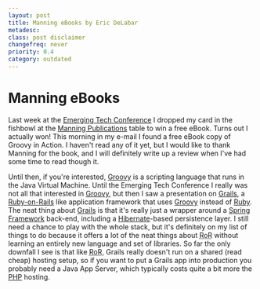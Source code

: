 ```yaml
---
layout: post
title: Manning eBooks by Eric DeLabar
metadesc: 
class: post disclaimer
changefreq: never
priority: 0.4
category: outdated
---
```

<h1>Manning eBooks</h1>
<p>Last week at the <a href="http://www.phillyemergingtech.com/">Emerging Tech Conference</a> I dropped my card in the fishbowl at the <a href="http://www.manning.com/">Manning Publications</a> table to win a free eBook.  Turns out I actually won!  This morning in my e-mail I found a free eBook copy of Groovy in Action.  I haven't read any of it yet, but I would like to thank Manning for the book, and I will definitely write up a review when I've had some time to read though&nbsp;it.</p>
<p>Until then, if you're interested, <a href="http://groovy.codehaus.org/">Groovy</a> is a scripting language that runs in the Java Virtual Machine.  Until the Emerging Tech Conference I really was not all that interested in <a href="http://groovy.codehaus.org/">Groovy</a>, but then I saw a presentation on <a href="http://grails.codehaus.org/">Grails</a>, a <a href="http://www.rubyonrails.com/">Ruby-on-Rails</a> like application framework that uses <a href="http://groovy.codehaus.org/">Groovy</a> instead of <a href="http://www2.ruby-lang.org/en/20020101.html">Ruby</a>.  The neat thing about <a href="http://grails.codehaus.org/">Grails</a> is that it's really just a wrapper around a <a href="http://www.springframework.org/">Spring Framework</a> back-end, including a <a href="http://www.hibernate.org/">Hibernate</a>-based persistence layer. I still need a chance to play with the whole stack, but it's definitely on my list of things to do because it offers a lot of the neat things about <abbr title="Ruby-on-Rails">RoR</abbr> without learning an entirely new language and set of libraries.  So far the only downfall I see is that like <abbr title="Ruby-on-Rails">RoR</abbr>, Grails really doesn't run on a shared (read cheap) hosting setup, so if you want to put a Grails app into production you probably need a Java App Server, which typically costs quite a bit more the <a href="http://www.php.net/"><span class="caps">PHP</span></a>&nbsp;hosting.</p>